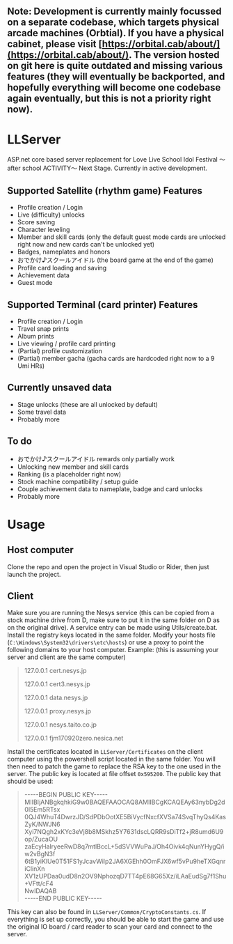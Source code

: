## Note: Development is currently mainly focussed on a separate codebase, which targets physical arcade machines (Orbtial). If you have a physical cabinet, please visit [https://orbital.cab/about/](https://orbital.cab/about/). The version hosted on git here is quite outdated and missing various features (they will eventually be backported, and hopefully everything will become one codebase again eventually, but this is not a priority right now).

# LLServer

ASP.net core based server replacement for Love Live School Idol Festival ～after school ACTIVITY～ Next Stage.
Currently in active development.

## Supported Satellite (rhythm game) Features

- Profile creation / Login
- Live (difficulty) unlocks
- Score saving
- Character leveling
- Member and skill cards (only the default guest mode cards are unlocked right now and new cards can't be unlocked yet)
- Badges, nameplates and honors
- おでかけ♪スクールアイドル (the board game at the end of the game)
- Profile card loading and saving
- Achievement data
- Guest mode

## Supported Terminal (card printer) Features

- Profile creation / Login
- Travel snap prints
- Album prints
- Live viewing / profile card printing
- (Partial) profile customization
- (Partial) member gacha (gacha cards are hardcoded right now to a 9 Umi HRs)

## Currently unsaved data

- Stage unlocks (these are all unlocked by default)
- Some travel data
- Probably more

## To do

- おでかけ♪スクールアイドル rewards only partially work
- Unlocking new member and skill cards
- Ranking (is a placeholder right now)
- Stock machine compatibility / setup guide
- Couple achievement data to nameplate, badge and card unlocks
- Probably more

# Usage
## Host computer
Clone the repo and open the project in Visual Studio or Rider, then just launch the project.
## Client
Make sure you are running the Nesys service (this can be copied from a stock machine drive from D, make sure to put it in the same folder on D as on the original drive).
A service entry can be made using Utils/create.bat.
Install the registry keys located in the same folder.
Modify your hosts file (`C:\Windows\System32\drivers\etc\hosts`) or use a proxy to point the following domains to your host computer.
Example: (this is assuming your server and client are the same computer)
> 127.0.0.1 cert.nesys.jp
> 
> 127.0.0.1 cert3.nesys.jp
> 
> 127.0.0.1 data.nesys.jp
> 
> 127.0.0.1 proxy.nesys.jp
> 
> 127.0.0.1 nesys.taito.co.jp
> 
> 127.0.0.1 fjm170920zero.nesica.net

Install the certificates located in `LLServer/Certificates` on the client computer using the powershell script located in the same folder. You will then need to patch the game to replace the RSA key to the one used in the server. The public key is located at file offset `0x595200`. The public key that should be used:

> -----BEGIN PUBLIC KEY-----   
> MIIBIjANBgkqhkiG9w0BAQEFAAOCAQ8AMIIBCgKCAQEAy63nybDg2d0l5Em5RTsx  
> 0QJ4WhuT4DwrzJD/SdPDbOotXE5BiVycfNxcfXVSa74SvqThyQs4KasZyK/NWJN6  
> Xyi7NQgh2xKYc3eVj8b8MSkhz5Y7631dscLQRR9sDiTf2+jR8umd6U9op/ZucaOU  
> zaEcyHalryeeRwD8q7mtlBccL+5dSVVWuPaJ/Oh4Oivk4qNunYHygQ/iw2vBgN3f  
> 6tB1yiKlUe0T51FS1yJcavWilp2JA6XGEhh0OmFJX6wf5vPu9heTXGqnriClinXn  
> XV1zUPDaa0udD8n2OV9NphozqD7TT4pE68G65Xz/iLAaEudSg7f1Shu+VFtt/cF4  
> NwIDAQAB  
> -----END PUBLIC KEY-----
> 
This key can also be found in `LLServer/Common/CryptoConstants.cs`.
If everything is set up correctly, you should be able to start the game and use the original IO board / card reader to scan your card and connect to the server.
